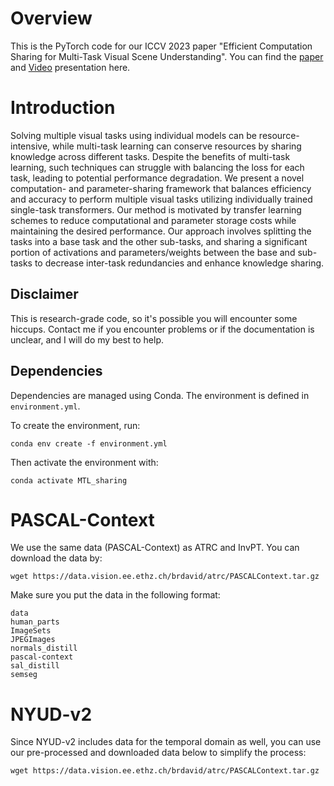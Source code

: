 # Overview #

This is the PyTorch code for our ICCV 2023 paper "Efficient Computation Sharing for Multi-Task Visual Scene Understanding". You can find the [paper](https://arxiv.org/pdf/2303.09663.pdf) and [Video](https://www.youtube.com/watch?v=ruMgsenxTCI&t=16s) presentation  here.

 # Introduction #

 Solving multiple visual tasks using individual models can be resource-intensive, while multi-task learning can conserve resources by sharing knowledge across different tasks.
Despite the benefits of multi-task learning, such techniques can struggle with balancing the loss for each task, leading to potential performance degradation. We present a novel computation- and parameter-sharing framework that balances efficiency and accuracy to perform multiple visual tasks utilizing individually trained single-task transformers.
Our method is motivated by transfer learning schemes to reduce computational and parameter storage costs while maintaining the desired performance. Our approach involves splitting the tasks into a base task and the other sub-tasks, and sharing a significant portion of activations and parameters/weights between the base and sub-tasks to decrease inter-task redundancies and enhance knowledge sharing. 
 ## Disclaimer ##
 
 This is research-grade code, so it's possible you will encounter some hiccups. Contact me if you encounter problems or if the documentation is unclear, and I will do my best to help.

 ## Dependencies ##

 Dependencies are managed using Conda. The environment is defined in  ``` environment.yml ```.

To create the environment, run: 

```
conda env create -f environment.yml
```

Then activate the environment with:

```
conda activate MTL_sharing
```
 

# PASCAL-Context # 

We use the same data (PASCAL-Context) as ATRC and InvPT. You can download the data by:

```
wget https://data.vision.ee.ethz.ch/brdavid/atrc/PASCALContext.tar.gz

```

Make sure you put the data in the following format:

```
data
human_parts
ImageSets
JPEGImages
normals_distill
pascal-context
sal_distill
semseg
```
# NYUD-v2 #

Since NYUD-v2 includes data for the temporal domain as well, you can use our pre-processed and downloaded data below to simplify the process:

```
wget https://data.vision.ee.ethz.ch/brdavid/atrc/PASCALContext.tar.gz

```
